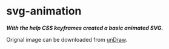 # svg-animation

***With the help CSS keyframes created a basic animated SVG.***

Orignal image can be downloaded from [unDraw](https://42f2671d685f51e10fc6-b9fcecea3e50b3b59bdc28dead054ebc.ssl.cf5.rackcdn.com/illustrations/Ride_a_bicycle_2yok.svg). 
